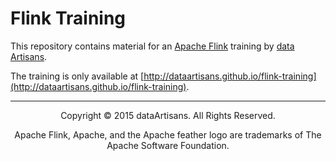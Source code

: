 # Flink Training

This repository contains material for an [Apache Flink](http://flink.apache.org) training by [data Artisans](http://www.data-artisans.com).

The training is only available at [http://dataartisans.github.io/flink-training](http://dataartisans.github.io/flink-training).

<hr>

<center>
Copyright &copy; 2015 dataArtisans. All Rights Reserved.

Apache Flink, Apache, and the Apache feather logo are trademarks of The Apache Software Foundation.
</center>